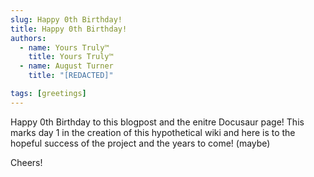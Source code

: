 ```yaml
---
slug: Happy 0th Birthday!
title: Happy 0th Birthday!
authors:
  - name: Yours Truly™
    title: Yours Truly™
  - name: August Turner
    title: "[REDACTED]"

tags: [greetings]
---
```


Happy 0th Birthday to this blogpost and the enitre Docusaur page! This marks day 1 in the creation of this hypothetical wiki and here is to the hopeful success of the project and the years to come! (maybe) 

Cheers! 
